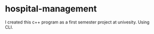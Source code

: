 # hospital-management
I created this c++ program as a first semester project at univesity. Using CLI.
